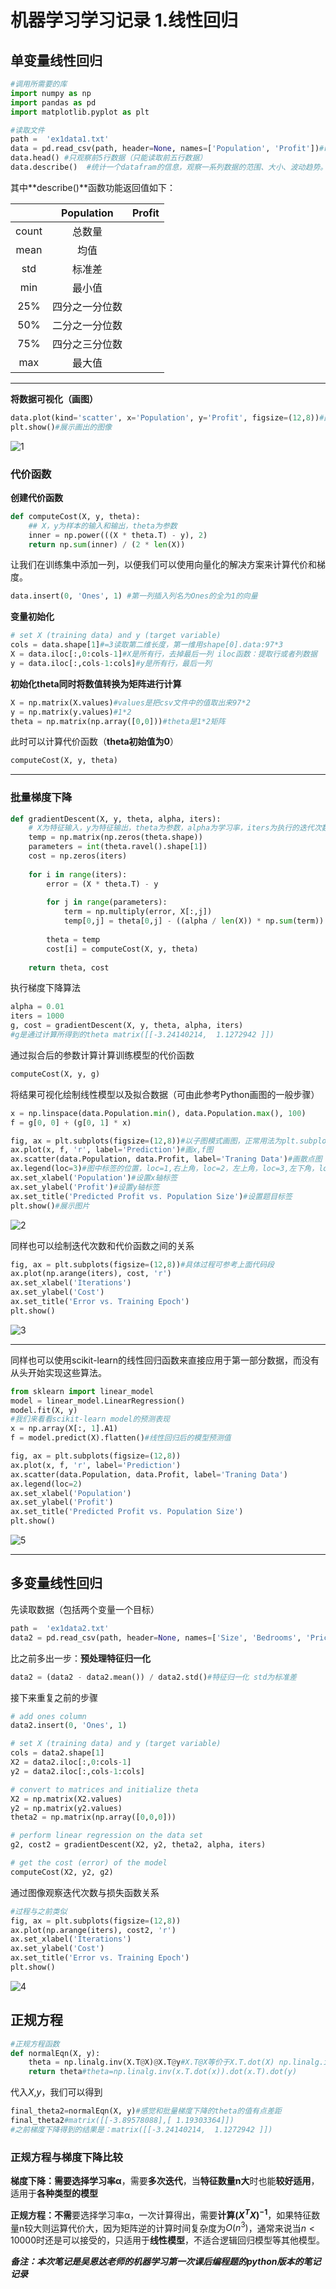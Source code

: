 # 机器学习学习记录 1.线性回归



## 单变量线性回归

```python
#调用所需要的库
import numpy as np
import pandas as pd
import matplotlib.pyplot as plt		
```



```python
#读取文件
path =  'ex1data1.txt'
data = pd.read_csv(path, header=None, names=['Population', 'Profit'])#read_csv用来读取文件
data.head() #只观察前5行数据（只能读取前五行数据）
data.describe()  #统计一个datafram的信息，观察一系列数据的范围、大小、波动趋势。
```

其中**describe()**函数功能返回值如下：

|       |   Population   | Profit |
| :---: | :------------: | :----: |
| count |     总数量     |        |
| mean  |      均值      |        |
|  std  |     标准差     |        |
|  min  |     最小值     |        |
|  25%  | 四分之一分位数 |        |
|  50%  | 二分之一分位数 |        |
|  75%  | 四分之三分位数 |        |
|  max  |     最大值     |        |

***

**将数据可视化（画图）**

```python
data.plot(kind='scatter', x='Population', y='Profit', figsize=(12,8))#画散点图，x和y分别是其横纵坐标标签，figsize是其图像大小
plt.show()#展示画出的图像
```

![1](https://cdn.jsdelivr.net/gh/JLUVicent/image-saving@master/20210731/1.4o75pc1pmfm0.png)

### 代价函数

**创建代价函数**

```python
def computeCost(X, y, theta):
    ## X，y为样本的输入和输出，theta为参数
    inner = np.power(((X * theta.T) - y), 2)
    return np.sum(inner) / (2 * len(X))
```

让我们在训练集中添加一列，以便我们可以使用向量化的解决方案来计算代价和梯度。

```python
data.insert(0, 'Ones', 1) #第一列插入列名为Ones的全为1的向量
```

**变量初始化**

```python
# set X (training data) and y (target variable)
cols = data.shape[1]#=3读取第二维长度，第一维用shape[0].data:97*3
X = data.iloc[:,0:cols-1]#X是所有行，去掉最后一列 iloc函数：提取行或者列数据
y = data.iloc[:,cols-1:cols]#y是所有行，最后一列
```

**初始化theta同时将数值转换为矩阵进行计算**

```python
X = np.matrix(X.values)#values是把csv文件中的值取出来97*2
y = np.matrix(y.values)#1*2
theta = np.matrix(np.array([0,0]))#theta是1*2矩阵
```

此时可以计算代价函数（**theta初始值为0**）

```python
computeCost(X, y, theta)
```

***

### 批量梯度下降

```python
def gradientDescent(X, y, theta, alpha, iters):
    # X为特征输入，y为特征输出，theta为参数，alpha为学习率，iters为执行的迭代次数
    temp = np.matrix(np.zeros(theta.shape))
    parameters = int(theta.ravel().shape[1])
    cost = np.zeros(iters)
    
    for i in range(iters):
        error = (X * theta.T) - y
        
        for j in range(parameters):
            term = np.multiply(error, X[:,j])
            temp[0,j] = theta[0,j] - ((alpha / len(X)) * np.sum(term))
            
        theta = temp
        cost[i] = computeCost(X, y, theta)
        
    return theta, cost
```

执行梯度下降算法

```python
alpha = 0.01
iters = 1000
g, cost = gradientDescent(X, y, theta, alpha, iters)
#g是通过计算所得到的theta matrix([[-3.24140214,  1.1272942 ]])
```

通过拟合后的参数计算计算训练模型的代价函数

```python
computeCost(X, y, g)
```

将结果可视化绘制线性模型以及拟合数据（可由此参考Python画图的一般步骤）

```python
x = np.linspace(data.Population.min(), data.Population.max(), 100)
f = g[0, 0] + (g[0, 1] * x)

fig, ax = plt.subplots(figsize=(12,8))#以子图模式画图，正常用法为plt.subplots(1,2,figsize=()),ax[0]...ax[1]...
ax.plot(x, f, 'r', label='Prediction')#画x,f图
ax.scatter(data.Population, data.Profit, label='Traning Data')#画散点图
ax.legend(loc=3)#图中标签的位置，loc=1,右上角，loc=2，左上角，loc=3,左下角，loc=4,右下角
ax.set_xlabel('Population')#设置x轴标签
ax.set_ylabel('Profit')#设置y轴标签
ax.set_title('Predicted Profit vs. Population Size')#设置题目标签
plt.show()#展示图片
```

![2](https://cdn.jsdelivr.net/gh/JLUVicent/image-saving@master/20210731/2.5g1mc4d9cig0.png)

同样也可以绘制迭代次数和代价函数之间的关系

```python
fig, ax = plt.subplots(figsize=(12,8))#具体过程可参考上面代码段
ax.plot(np.arange(iters), cost, 'r')
ax.set_xlabel('Iterations')
ax.set_ylabel('Cost')
ax.set_title('Error vs. Training Epoch')
plt.show()
```

![3](https://cdn.jsdelivr.net/gh/JLUVicent/image-saving@master/20210731/3.2lr2eg9z7go0.png)

***

同样也可以使用scikit-learn的线性回归函数来直接应用于第一部分数据，而没有从头开始实现这些算法。

```python
from sklearn import linear_model
model = linear_model.LinearRegression()
model.fit(X, y)
#我们来看看scikit-learn model的预测表现
x = np.array(X[:, 1].A1)
f = model.predict(X).flatten()#线性回归后的模型预测值

fig, ax = plt.subplots(figsize=(12,8))
ax.plot(x, f, 'r', label='Prediction')
ax.scatter(data.Population, data.Profit, label='Traning Data')
ax.legend(loc=2)
ax.set_xlabel('Population')
ax.set_ylabel('Profit')
ax.set_title('Predicted Profit vs. Population Size')
plt.show()
```

![5](https://cdn.jsdelivr.net/gh/JLUVicent/image-saving@master/20210731/5.3v18iuamzkm0.png)

***

## 多变量线性回归

先读取数据（包括两个变量一个目标）

```python
path =  'ex1data2.txt'
data2 = pd.read_csv(path, header=None, names=['Size', 'Bedrooms', 'Price'])
```

比之前多出一步：**预处理特征归一化**

```python
data2 = (data2 - data2.mean()) / data2.std()#特征归一化 std为标准差
```

接下来重复之前的步骤

```python
# add ones column
data2.insert(0, 'Ones', 1)

# set X (training data) and y (target variable)
cols = data2.shape[1]
X2 = data2.iloc[:,0:cols-1]
y2 = data2.iloc[:,cols-1:cols]

# convert to matrices and initialize theta
X2 = np.matrix(X2.values)
y2 = np.matrix(y2.values)
theta2 = np.matrix(np.array([0,0,0]))

# perform linear regression on the data set
g2, cost2 = gradientDescent(X2, y2, theta2, alpha, iters)

# get the cost (error) of the model
computeCost(X2, y2, g2)
```

通过图像观察迭代次数与损失函数关系

```python
#过程与之前类似
fig, ax = plt.subplots(figsize=(12,8))
ax.plot(np.arange(iters), cost2, 'r')
ax.set_xlabel('Iterations')
ax.set_ylabel('Cost')
ax.set_title('Error vs. Training Epoch')
plt.show()
```

![4](https://cdn.jsdelivr.net/gh/JLUVicent/image-saving@master/20210731/4.4wxnhlhfirg0.png)

## 正规方程

```python
#正规方程函数
def normalEqn(X, y):
    theta = np.linalg.inv(X.T@X)@X.T@y#X.T@X等价于X.T.dot(X) np.linalg.inv 求矩阵的逆矩阵  x.T求矩阵的转置矩阵  .dot()矩阵相乘 
    return theta#theta=np.linalg.inv(x.T.dot(x)).dot(x.T).dot(y)
```

代入$X$,$y$，我们可以得到

```python
final_theta2=normalEqn(X, y)#感觉和批量梯度下降的theta的值有点差距
final_theta2#matrix([[-3.89578088],[ 1.19303364]])
#之前梯度下降得到的结果是：matrix([[-3.24140214,  1.1272942 ]])
```

### 正规方程与梯度下降比较

**梯度下降：**需要选择**学习率α**，需要**多次迭代**，当**特征数量n大**时也能**较好适用**，适用于**各种类型的模型**

**正规方程：不需**要选择学习率α，一次计算得出，需要**计算$(X^TX)^{-1}$**，如果特征数量n较大则运算代价大，因为矩阵逆的计算时间复杂度为$O(n^3)$​，通常来说当$n<10000$​时还是可以接受的，只适用于**线性模型**，不适合逻辑回归模型等其他模型。

***备注：本次笔记是吴恩达老师的机器学习第一次课后编程题的python版本的笔记记录***

